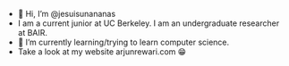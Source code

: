 - 👋 Hi, I’m @jesuisunananas
- I am a current junior at UC Berkeley. I am an undergraduate researcher at BAIR.
- 🌱 I’m currently learning/trying to learn computer science.
- Take a look at my website arjunrewari.com 😁
